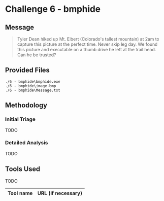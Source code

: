 # Challenge 6 - bmphide

## Message
> Tyler Dean hiked up Mt. Elbert (Colorado's tallest mountain) at 2am to capture this picture at the perfect time. Never skip leg day. We found this picture and executable on a thumb drive he left at the trail head. Can he be trusted?

## Provided Files
```
./6 - bmphide\bmphide.exe
./6 - bmphide\image.bmp
./6 - bmphide\Message.txt
```
## Methodology

### Initial Triage
TODO
### Detailed Analysis
TODO
## Tools Used
TODO

Tool name|URL (if necessary)
:---|:---